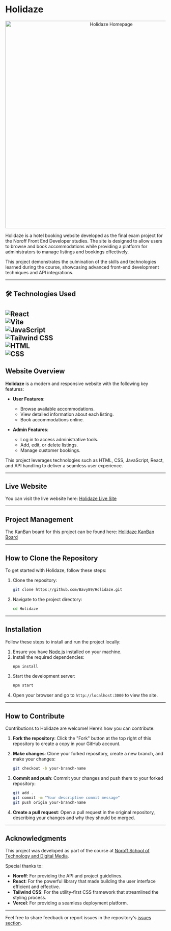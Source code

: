 # Holidaze

<p align="center">
  <a href="https://holidazebaveado.netlify.app/" target="_blank">
    <img src="https://raw.githubusercontent.com/Bavy89/images/refs/heads/main/Images/Holidaze%20HomePage.png?token=GHSAT0AAAAAAC5PAXIPH3YWHK2XT6HA5ILCZ43NW6Q" 
         alt="Holidaze Homepage" 
         width="650">
  </a>
</p>


Holidaze is a hotel booking website developed as the final exam project for the Noroff Front End Developer studies. The site is designed to allow users to browse and book accommodations while providing a platform for administrators to manage listings and bookings effectively.

This project demonstrates the culmination of the skills and technologies learned during the course, showcasing advanced front-end development techniques and API integrations.

---

## 🛠️ Technologies Used
![React](https://img.shields.io/badge/React-blue?style=for-the-badge&logo=react)  
![Vite](https://img.shields.io/badge/Vite-purple?style=for-the-badge&logo=vite)  
![JavaScript](https://img.shields.io/badge/JavaScript-yellow?style=for-the-badge&logo=javascript)  
![Tailwind CSS](https://img.shields.io/badge/TailwindCSS-blue?style=for-the-badge&logo=tailwindcss)  
![HTML](https://img.shields.io/badge/HTML-orange?style=for-the-badge&logo=html5)  
![CSS](https://img.shields.io/badge/CSS-blue?style=for-the-badge&logo=css3)  
---

## Website Overview

**Holidaze** is a modern and responsive website with the following key features:

- **User Features**:
  - Browse available accommodations.
  - View detailed information about each listing.
  - Book accommodations online.

- **Admin Features**:
  - Log in to access administrative tools.
  - Add, edit, or delete listings.
  - Manage customer bookings.

This project leverages technologies such as HTML, CSS, JavaScript, React, and API handling to deliver a seamless user experience.

---

## Live Website

You can visit the live website here: [Holidaze Live Site](https://holidazebaveado.netlify.app/)

---

## Project Management

The KanBan board for this project can be found here: [Holidaze KanBan Board](https://github.com/users/Bavy89/projects/1)

---

## How to Clone the Repository

To get started with Holidaze, follow these steps:

1. Clone the repository:
   ```bash
   git clone https://github.com/Bavy89/Holidaze.git
   ```

2. Navigate to the project directory:
   ```bash
   cd Holidaze
   ```

---

## Installation

Follow these steps to install and run the project locally:

1. Ensure you have [Node.js](https://nodejs.org/) installed on your machine.
2. Install the required dependencies:
   ```bash
   npm install
   ```
3. Start the development server:
   ```bash
   npm start
   ```
4. Open your browser and go to `http://localhost:3000` to view the site.

---

## How to Contribute

Contributions to Holidaze are welcome! Here’s how you can contribute:

1. **Fork the repository**:
   Click the "Fork" button at the top right of this repository to create a copy in your GitHub account.

2. **Make changes**:
   Clone your forked repository, create a new branch, and make your changes:
   ```bash
   git checkout -b your-branch-name
   ```

3. **Commit and push**:
   Commit your changes and push them to your forked repository:
   ```bash
   git add .
   git commit -m "Your descriptive commit message"
   git push origin your-branch-name
   ```

4. **Create a pull request**:
   Open a pull request in the original repository, describing your changes and why they should be merged.

---

## Acknowledgments

This project was developed as part of the course at [Noroff School of Technology and Digital Media](https://www.noroff.no/).

Special thanks to:

- **Noroff**: For providing the API and project guidelines.
- **React**: For the powerful library that made building the user interface efficient and effective.
- **Tailwind CSS**: For the utility-first CSS framework that streamlined the styling process.
- **Vercel**: For providing a seamless deployment platform.

---

Feel free to share feedback or report issues in the repository's [issues section](https://github.com/Bavy89/Holidaze/issues).

